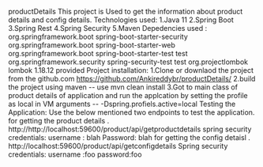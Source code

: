 

productDetails
This project is Used to get the information about product details and config details.
Technologies used:
1.Java 11
2.Spring Boot
3.Spring Rest
4.Spring Security
5.Maven
Depedencies used :
org.springframework.boot spring-boot-starter-security org.springframework.boot spring-boot-starter-web
        <dependency>
                 <groupId>org.springframework.boot</groupId>
                 <artifactId>spring-boot-starter-test</artifactId>
                 <scope>test</scope>
        </dependency>
        <dependency>
                 <groupId>org.springframework.security</groupId>
                 <artifactId>spring-security-test</artifactId>
                 <scope>test</scope>
        </dependency>
        <dependency>
                 <groupId>org.projectlombok</groupId>
                 <artifactId>lombok</artifactId>
                 <version>1.18.12</version>
                 <scope>provided</scope>
        </dependency>
Project installation:
1.Clone or downlaod the project from the github.com https://github.com/Ankireddybr/productDetails/
2.build the project using maven -- use mvn clean install
3.Got to main class of product details of application and run the applcation by setting the profile as local in VM arguments -- -Dspring.profiels.active=local
Testing the Application:
Use the below mentioned two endpoints to test the application.
for getting the product details .
http://http://localhost:59600/product/api/getproductdetails
spring security credentials:
username : blah
Password: blah
for getting the config detaisl .
http://localhost:59600/product/api/getconfigdetails
Spring security credentials:
username :foo password:foo


